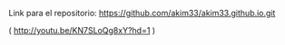 Link para el repositorio: https://github.com/akim33/akim33.github.io.git


( http://youtu.be/KN7SLoQg8xY?hd=1 )


